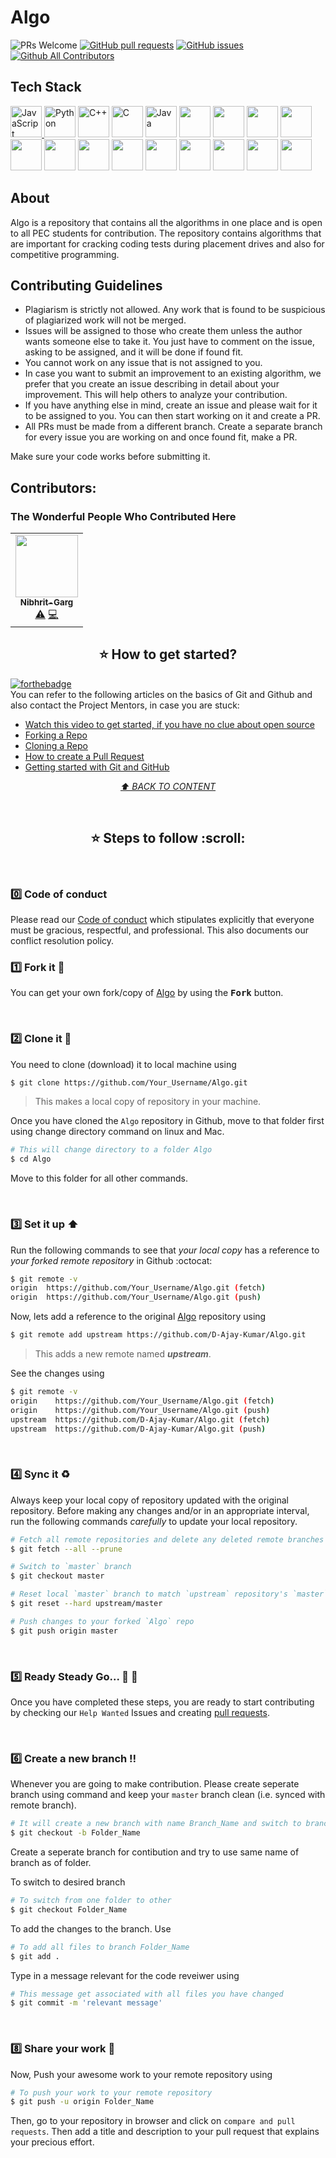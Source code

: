 # Algo

<img src="https://img.shields.io/badge/PRs-welcome-brightgreen.svg?style=for-the-badge" alt="PRs Welcome" /> <a href="https://github.com/D-Ajay-Kumar/Algo/pulls" target="_blank"><img alt="GitHub pull requests" src="https://img.shields.io/github/issues-pr/D-Ajay-Kumar/Algo?style=for-the-badge" /></a> <a href="https://github.com/D-Ajay-Kumar/Algo/issues" target="_blank"><img alt="GitHub issues" src="https://img.shields.io/github/issues/D-Ajay-Kumar/Algo?style=for-the-badge" /></a> <a href="https://github.com/D-Ajay-Kumar/Algo/blob/master/README.md#contributors-" target="_blank"><img alt="Github All Contributors" src="https://img.shields.io/github/all-contributors/D-Ajay-Kumar/Algo?style=for-the-badge" /></a>

## Tech Stack
<a href="https://developer.mozilla.org/en-US/docs/Web/JavaScript" title="JavaScript"><img src="https://github.com/tomchen/stack-icons/blob/master/logos/javascript.svg" alt="JavaScript" width="50px" height="50px">
</a><a href="https://www.python.org/" title="Python"><img src="https://github.com/tomchen/stack-icons/blob/master/logos/python.svg" alt="Python" width="50px" height="50px"></a>
<a href="https://isocpp.org/" title="C++"><img src="https://github.com/tomchen/stack-icons/blob/master/logos/c-plusplus.svg" alt="C++" width="50px" height="50px"></a>
<a href="https://en.wikipedia.org/wiki/C_(programming_language)" title="C"><img src="https://github.com/tomchen/stack-icons/blob/master/logos/c.svg" alt="C" width="50px" height="50px"></a>
<a href="https://www.java.com/" title="Java"><img src="https://github.com/tomchen/stack-icons/blob/master/logos/java.svg" alt="Java" width="50px" height="50px"></a>
<img src="https://github.com/get-icon/geticon/blob/master/logos/dart.svg" width="50px" height="50px">
<img src="https://github.com/get-icon/geticon/blob/master/logos/ruby.svg" width="50px" height="50px">
<img src="https://github.com/get-icon/geticon/blob/master/logos/c-sharp.svg" width="50px" height="50px">
<img src="https://github.com/get-icon/geticon/blob/master/logos/go.svg" width="50px" height="50px">
<img src="https://github.com/get-icon/geticon/blob/master/logos/kotlin.svg" width="50px" height="50px">
<img src="https://github.com/get-icon/geticon/blob/master/logos/lua.svg" width="50px" height="50px">
<img src="https://github.com/get-icon/geticon/blob/master/logos/assembly.svg" width="50px" height="50px">
<img src="https://github.com/get-icon/geticon/blob/master/logos/r.svg" width="50px" height="50px">
<img src="https://github.com/get-icon/geticon/blob/master/logos/perl.svg" width="50px" height="50px">
<img src="https://github.com/get-icon/geticon/blob/master/logos/objective-c.svg" width="50px" height="50px">
<img src="https://github.com/get-icon/geticon/blob/master/logos/scala.svg" width="50px" height="50px">
<img src="https://github.com/get-icon/geticon/blob/master/logos/julia.svg" width="50px" height="50px">
<img src="https://github.com/get-icon/geticon/blob/master/logos/lua.svg" width="50px" height="50px">

## About
Algo is a repository that contains all the algorithms in one place and is open to all PEC students for contribution. The repository contains algorithms that are important for cracking coding tests during placement drives and also for competitive programming.

## Contributing Guidelines
- Plagiarism is strictly not allowed. Any work that is found to be suspicious of plagiarized work will not be merged.
- Issues will be assigned to those who create them unless the author wants someone else to take it. You just have to comment on the issue, asking to be assigned, and it will be done if found fit.
- You cannot work on any issue that is not assigned to you.
- In case you want to submit an improvement to an existing algorithm, we prefer that you create an issue describing in detail about your improvement. This will help others to analyze your contribution.
- If you have anything else in mind, create an issue and please wait for it to be assigned to you. You can then start working on it and create a PR.
- All PRs must be made from a different branch. Create a separate branch for every issue you are working on and once found fit, make a PR.

Make sure your code works before submitting it.

## Contributors:
### The Wonderful People Who Contributed Here

<!-- ALL-CONTRIBUTORS-LIST:START - Do not remove or modify this section -->
<!-- prettier-ignore-start -->
<!-- markdownlint-disable -->
<table>
  <tr>
    <td align="center"><a href="https://github.com/Nibhrit-Garg"><img src="https://avatars.githubusercontent.com/u/56041803?v=4?s=100" width="100px;" alt=""/><br /><sub><b>Nibhrit-Garg</b></sub></a><br /><a href="https://github.com/D-Ajay-Kumar/Algo/commits?author=Nibhrit-Garg" title="Tests">⚠️</a> <a href="https://github.com/D-Ajay-Kumar/Algo/commits?author=Nibhrit-Garg" title="Code">💻</a></td>
  </tr>
</table>



<h2 align="center" id="Howtogetstarted?"> ⭐ How to get started?</h2>

[![forthebadge](https://forthebadge.com/images/badges/not-a-bug-a-feature.svg)](https://forthebadge.com) <br>
You can refer to the following articles on the basics of Git and Github and also contact the Project Mentors, in case you are stuck:

- [Watch this video to get started, if you have no clue about open source](https://youtu.be/SL5KKdmvJ1U)
- [Forking a Repo](https://help.github.com/en/github/getting-started-with-github/fork-a-repo)
- [Cloning a Repo](https://help.github.com/en/desktop/contributing-to-projects/creating-a-pull-request)
- [How to create a Pull Request](https://opensource.com/article/19/7/create-pull-request-github)
- [Getting started with Git and GitHub](https://towardsdatascience.com/getting-started-with-git-and-github-6fcd0f2d4ac6)

<i><p align="center"><a href="#content">⬆️ BACK TO CONTENT</a></p></i><br>

<h2 align="center" id="Stepstofollow"> ⭐ Steps to follow :scroll:</h2>

<br>

### 0️⃣ Code of conduct

Please read our [Code of conduct](./CODE_OF_CONDUCT.md) which stipulates explicitly that everyone must be gracious, respectful, and professional. This also documents our conflict resolution policy.

### 1️⃣ Fork it :fork_and_knife:

You can get your own fork/copy of [Algo](https://github.com/D-Ajay-Kumar/Algo) by using the <kbd><b>Fork</b></kbd> button.

<br>


### 2️⃣ Clone it :busts_in_silhouette:

You need to clone (download) it to local machine using

```sh
$ git clone https://github.com/Your_Username/Algo.git
```

> This makes a local copy of repository in your machine.

Once you have cloned the `Algo` repository in Github, move to that folder first using change directory command on linux and Mac.

```sh
# This will change directory to a folder Algo
$ cd Algo
```

Move to this folder for all other commands.

<br>



### 3️⃣ Set it up :arrow_up:

Run the following commands to see that *your local copy* has a reference to *your forked remote repository* in Github :octocat:

```sh
$ git remote -v
origin  https://github.com/Your_Username/Algo.git (fetch)
origin  https://github.com/Your_Username/Algo.git (push)
```
Now, lets add a reference to the original [Algo](https://github.com/D-Ajay-Kumar/Algo) repository using

```sh
$ git remote add upstream https://github.com/D-Ajay-Kumar/Algo.git
```

> This adds a new remote named ***upstream***.

See the changes using

```sh
$ git remote -v
origin    https://github.com/Your_Username/Algo.git (fetch)
origin    https://github.com/Your_Username/Algo.git (push)
upstream  https://github.com/D-Ajay-Kumar/Algo.git (fetch)
upstream  https://github.com/D-Ajay-Kumar/Algo.git (push)
```

<br>



### 4️⃣ Sync it :recycle:

Always keep your local copy of repository updated with the original repository.
Before making any changes and/or in an appropriate interval, run the following commands *carefully* to update your local repository.

```sh
# Fetch all remote repositories and delete any deleted remote branches
$ git fetch --all --prune

# Switch to `master` branch
$ git checkout master

# Reset local `master` branch to match `upstream` repository's `master` branch
$ git reset --hard upstream/master

# Push changes to your forked `Algo` repo
$ git push origin master
```

<br>



### 5️⃣ Ready Steady Go... :turtle: :rabbit2:

Once you have completed these steps, you are ready to start contributing by checking our `Help Wanted` Issues and creating [pull requests](https:/D-Ajay-Kumar/Algo/github.com//pulls).

<br>

### 6️⃣ Create a new branch :bangbang:

Whenever you are going to make contribution. Please create seperate branch using command and keep your `master` branch clean (i.e. synced with remote branch).

```sh
# It will create a new branch with name Branch_Name and switch to branch Folder_Name
$ git checkout -b Folder_Name
```

Create a seperate branch for contibution and try to use same name of branch as of folder.

To switch to desired branch

```sh
# To switch from one folder to other
$ git checkout Folder_Name
```

To add the changes to the branch. Use

```sh
# To add all files to branch Folder_Name
$ git add .
```

Type in a message relevant for the code reveiwer using

```sh
# This message get associated with all files you have changed
$ git commit -m 'relevant message'
```

<br>


### 8️⃣ Share your work :star_struck:

Now, Push your awesome work to your remote repository using

```sh
# To push your work to your remote repository
$ git push -u origin Folder_Name
```

Then, go to your repository in browser and click on `compare and pull requests`.
Then add a title and description to your pull request that explains your precious effort.

<!-- markdownlint-restore -->
<!-- prettier-ignore-end -->

<!-- ALL-CONTRIBUTORS-LIST:END -->




















